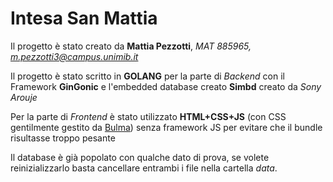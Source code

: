 # Intesa San Mattia

Il progetto è stato creato da **Mattia Pezzotti**, *MAT 885965, m.pezzotti3@campus.unimib.it*

Il progetto è stato scritto in **GOLANG** per la parte di *Backend* con il Framework **GinGonic** e l'embedded database creato **Simbd** creato da *Sony Arouje*

Per la parte di *Frontend* è stato utilizzato **HTML+CSS+JS** (con CSS gentilmente gestito da [Bulma](https://bulma.io/)) senza framework JS per evitare che il bundle risultasse troppo pesante 

Il database è già popolato con qualche dato di prova, se volete reinizializzarlo basta cancellare entrambi i file nella cartella *data*.